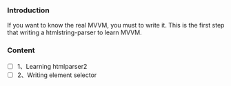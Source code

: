 ### Introduction

If you want to know the real MVVM, you must to write it.
This is the first step that writing a htmlstring-parser to learn MVVM. 

### Content

-   [ ] 1、Learning htmlparser2
-   [ ] 2、Writing element selector 
